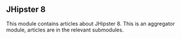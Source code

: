 ## JHipster 8

This module contains articles about JHipster 8. This is an aggregator module, articles are in the relevant submodules.
